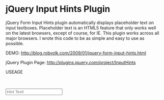 jQuery Input Hints Plugin
=========================

jQuery Form Input Hints plugin automatically displays placeholder text on input textboxes.  Placeholder text is an HTML5 feature that only works well on the latest browsers, except of course, for IE.  This plugin works across all major browsers.
I wrote this code to be as simple and easy to use as possible.

DEMO: http://blog.robvolk.com/2009/01/jquery-form-input-hints.html

jQuery Plugin Page: http://plugins.jquery.com/project/InputHints


USEAGE

<pre>
<script type="text/javascript">
$(function() {
	// hook up placeholder text on any input with a placeholder attribute
    $('input[placeholder]').inputHints();
});
</script>

<input type="text" placeholder="Hint Text!" />
</pre>